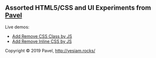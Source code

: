## Assorted HTML5/CSS and UI Experiments from [Pavel](http://yesiam.rocks/at_a_glance_of_pavel.pdf)

Live demos:
- [Add Remove CSS Class by JS](https://codepen.io/yesiamrocks/full/GRgEdoY)
- [Add Remove Inline CSS by JS](https://codepen.io/yesiamrocks/full/mdywLPz)

Copyright © 2019 Pavel, http://yesiam.rocks/